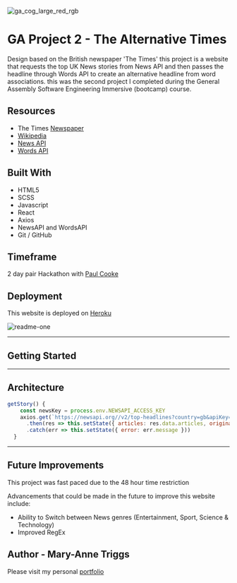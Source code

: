 ![ga_cog_large_red_rgb](https://cloud.githubusercontent.com/assets/40461/8183776/469f976e-1432-11e5-8199-6ac91363302b.png)

# GA Project 2 - The Alternative Times

Design based on the British newspaper 'The Times' this project is a website that requests the top UK News stories from News API and then passes the headline through Words API to create an alternative headline from word associations. this was the second project I completed during the General Assembly Software Engineering Immersive (bootcamp) course.

## Resources

* The Times [Newspaper](https://www.thetimes.co.uk/)
* [Wikipedia](https://en.wikipedia.org/wiki/The_Times)
* [News API](https://newsapi.org/)
* [Words API](https://www.wordsapi.com/)

## Built With

* HTML5
* SCSS
* Javascript
* React
* Axios
* NewsAPI and WordsAPI
* Git / GitHub

## Timeframe

2 day pair Hackathon with [Paul Cooke](https://github.com/paulcooke)

## Deployment

This website is deployed on [Heroku](https://alternativenews.herokuapp.com/)

![readme-one](images/readme/overview.png)

---

## Getting Started

---

## Architecture

```js
getStory() {
    const newsKey = process.env.NEWSAPI_ACCESS_KEY
    axios.get(`https://newsapi.org//v2/top-headlines?country=gb&apiKey=${newsKey}`)
      .then(res => this.setState({ articles: res.data.articles, originalHeadline: res.data.articles[0].title.toLowerCase().split(/[. ,:;\-_']+/) })) // has [0] to match the shuffle index start
      .catch(err => this.setState({ error: err.message }))
  }
```

---

## Future Improvements

This project was fast paced due to the 48 hour time restriction 

Advancements that could be made in the future to improve this website include:

- Ability to Switch between News genres (Entertainment, Sport, Science & Technology)
- Improved RegEx

## Author - Mary-Anne Triggs

Please visit my personal [portfolio](www.maryannetriggs.com)
